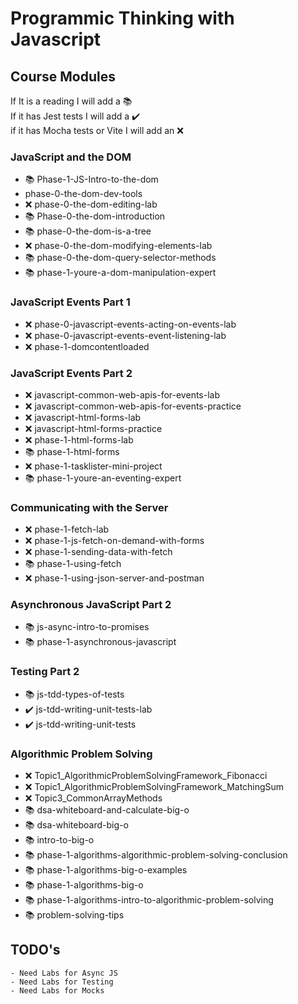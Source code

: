 #  Programmic Thinking with Javascript


## Course Modules

If It is a reading I will add a :books: <br>
If it has Jest tests I will add a :heavy_check_mark: <br>
if it has Mocha tests or Vite I will add an :x: <br>

### JavaScript and the DOM
- :books: Phase-1-JS-Intro-to-the-dom
- phase-0-the-dom-dev-tools
- :x: phase-0-the-dom-editing-lab
- :books: Phase-0-the-dom-introduction
- :books: phase-0-the-dom-is-a-tree
- :x: phase-0-the-dom-modifying-elements-lab
- :books: phase-0-the-dom-query-selector-methods
- :books: phase-1-youre-a-dom-manipulation-expert
### JavaScript Events Part 1
- :x: phase-0-javascript-events-acting-on-events-lab
- :x: phase-0-javascript-events-event-listening-lab
- :x: phase-1-domcontentloaded
### JavaScript Events Part 2
- :x: javascript-common-web-apis-for-events-lab
- :x: javascript-common-web-apis-for-events-practice
- :x: javascript-html-forms-lab
- :x: javascript-html-forms-practice
- :x: phase-1-html-forms-lab
- :books: phase-1-html-forms
- :x: phase-1-tasklister-mini-project
- :books: phase-1-youre-an-eventing-expert
### Communicating with the Server
- :x: phase-1-fetch-lab
- :x: phase-1-js-fetch-on-demand-with-forms
- :x: phase-1-sending-data-with-fetch
- :books: phase-1-using-fetch
- :x: phase-1-using-json-server-and-postman
### Asynchronous JavaScript Part 2
- :books: js-async-intro-to-promises
- :books: phase-1-asynchronous-javascript
### Testing Part 2
- :books: js-tdd-types-of-tests
- :heavy_check_mark: js-tdd-writing-unit-tests-lab
- :heavy_check_mark: js-tdd-writing-unit-tests
### Algorithmic Problem Solving
- :x: Topic1_AlgorithmicProblemSolvingFramework_Fibonacci
- :x: Topic1_AlgorithmicProblemSolvingFramework_MatchingSum
- :x: Topic3_CommonArrayMethods
- :books: dsa-whiteboard-and-calculate-big-o
- :books: dsa-whiteboard-big-o
- :books: intro-to-big-o
- :books: phase-1-algorithms-algorithmic-problem-solving-conclusion
- :books: phase-1-algorithms-big-o-examples
- :books: phase-1-algorithms-big-o
- :books: phase-1-algorithms-intro-to-algorithmic-problem-solving
- :books: problem-solving-tips
    
## TODO's
    - Need Labs for Async JS
    - Need Labs for Testing
    - Need Labs for Mocks

